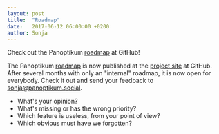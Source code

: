 ```yaml
---
layout: post
title:  "Roadmap"
date:   2017-06-12 06:00:00 +0200
author: Sonja
---
```


Check out the Panoptikum [roadmap](https://github.com/PanoptikumIO/pan/projects/2) at GitHub!

The Panoptikum [roadmap]((https://github.com/PanoptikumIO/pan/projects/2)) is now published at the [project site](https://github.com/PanoptikumIO/pan) at GitHub. After several months with only an "internal" roadmap, it is now open for everybody. Check it out and send your feedback to <sonja@panoptikum.social>.

* What's your opinion?
* What's missing or has the wrong priority?
* Which feature is useless, from your point of view?
* Which obvious must have we forgotten?
